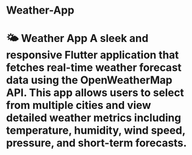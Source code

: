 # Weather-App
# 🌤️ Weather App  A sleek and responsive Flutter application that fetches real-time weather forecast data using the OpenWeatherMap API. This app allows users to select from multiple cities and view detailed weather metrics including temperature, humidity, wind speed, pressure, and short-term forecasts.
